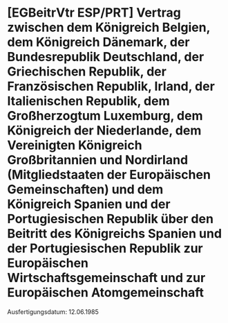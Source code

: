 # [EGBeitrVtr ESP/PRT] Vertrag zwischen dem Königreich Belgien, dem Königreich Dänemark, der Bundesrepublik Deutschland, der Griechischen Republik, der Französischen Republik, Irland, der Italienischen Republik, dem Großherzogtum Luxemburg, dem Königreich der Niederlande, dem Vereinigten Königreich Großbritannien und Nordirland (Mitgliedstaaten der Europäischen Gemeinschaften) und dem Königreich Spanien und der Portugiesischen Republik über den Beitritt des Königreichs Spanien und der Portugiesischen Republik zur Europäischen Wirtschaftsgemeinschaft und zur Europäischen Atomgemeinschaft

Ausfertigungsdatum: 12.06.1985

 